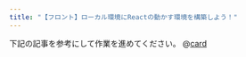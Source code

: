 ```yaml
---
title: "【フロント】ローカル環境にReactの動かす環境を構築しよう！"
---
```


下記の記事を参考にして作業を進めてください。
@[card](https://zenn.dev/aew2sbee/articles/react-install)